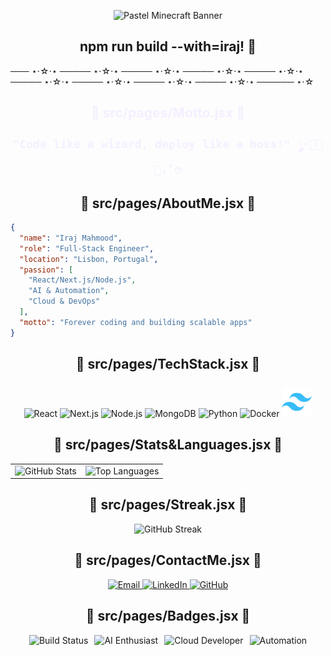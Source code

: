 <p align="center">
  <img src="https://github.com/user-attachments/assets/65ce52d1-68ae-4242-bddf-07e2ea086e83" 
       width="70%" 
       alt="Pastel Minecraft Banner" />
</p>

## <h2 align="center">npm run build --with=iraj! 🦄</h2>

─── ⋆⋅☆⋅⋆ ───── ⋆⋅☆⋅⋆ ───── ⋆⋅☆⋅⋆ ───── ⋆⋅☆⋅⋆ ───── ⋆⋅☆⋅⋆ ───── ⋆⋅☆⋅⋆ ───── ⋆⋅☆⋅⋆ ───── ⋆⋅☆⋅⋆ ───── ⋆⋅☆⋅⋆ ────── ⋆⋅☆

## <h2 align="center" style="color:#F5EFFF;">💟 src/pages/Motto.jsx 💟</h2>
  <p align="center" style="font-family: 'Minecraft', monospace; font-size:18px; color:#F5EFFF; font-weight:bold;">
    "Code like a wizard, deploy like a boss!" ༘⋆🌷🫧💭₊˚ෆ
  </p>


## <h2 align="center" > 💟 src/pages/AboutMe.jsx 💟</h2>

```json
{
  "name": "Iraj Mahmood",
  "role": "Full-Stack Engineer",
  "location": "Lisbon, Portugal",
  "passion": [
    "React/Next.js/Node.js",
    "AI & Automation",
    "Cloud & DevOps"
  ],
  "motto": "Forever coding and building scalable apps"
}
```


## <div align="center" style="display: flex; justify-content: center; align-items: center; gap: 8px; margin-bottom: 24px;"><h4 style="margin: 0;">💟 src/pages/TechStack.jsx 💟</h4>
</div>

<p align="center">
  <img alt="React" src="https://cdn.jsdelivr.net/gh/devicons/devicon/icons/react/react-original.svg" width="48" />
  <img alt="Next.js" src="https://cdn.jsdelivr.net/gh/devicons/devicon/icons/nextjs/nextjs-original.svg" width="48" />
  <img alt="Node.js" src="https://cdn.jsdelivr.net/gh/devicons/devicon/icons/nodejs/nodejs-original.svg" width="48" />
  <img alt="MongoDB" src="https://cdn.jsdelivr.net/gh/devicons/devicon/icons/mongodb/mongodb-original.svg" width="48" />
  <img alt="Python" src="https://cdn.jsdelivr.net/gh/devicons/devicon/icons/python/python-original.svg" width="48" />
  <img alt="Docker" src="https://cdn.jsdelivr.net/gh/devicons/devicon/icons/docker/docker-original.svg" width="48" />
  <img alt="Tailwind CSS" src="https://raw.githubusercontent.com/devicons/devicon/master/icons/tailwindcss/tailwindcss-original.svg" width="48" />
</p>

### <h2 align="center">💟 src/pages/Stats&Languages.jsx 💟</h2>
<p align="center"> <table align="center" style="margin:auto"> <tr> <td> <img src="https://github-readme-stats.vercel.app/api?username=iraj259&show_icons=true&theme=radical&hide_border=true&include_all_commits=true&count_private=true" alt="GitHub Stats" /> </td> <td> <img src="https://github-readme-stats.vercel.app/api/top-langs/?username=iraj259&layout=compact&theme=radical&hide_border=true" alt="Top Languages" /> </td> </tr> </table> </p>

## <h2 align="center">💟 src/pages/Streak.jsx 💟</h2>
<p align="center">
  <img src="https://github-readme-streak-stats.herokuapp.com?user=iraj259&theme=radical&hide_border=true" alt="GitHub Streak" />
</p>

## <h2 align="center">💟 src/pages/ContactMe.jsx 💟</h2>
<p align="center">
  <a href="mailto:irajj.259@gmail.com.com">
    <img src="https://img.shields.io/badge/Email-F5EFFF?style=for-the-badge&logo=gmail&logoColor=#230C33" alt="Email" />
  </a>
  <a href="https://www.linkedin.com/in/iraj-mahmood-b2962726a/">
    <img src="https://img.shields.io/badge/LinkedIn-9984D4?style=for-the-badge&logo=linkedin&logoColor=#F5EFFF" alt="LinkedIn" />
  </a>
  <a href="https://github.com/iraj259">
    <img src="https://img.shields.io/badge/GitHub-592E83?style=for-the-badge&logo=github&logoColor=#F5EFFF" alt="GitHub" />
  </a>
</p>

## <h2 align="center">💟 src/pages/Badges.jsx 💟 </h2>

<p align="center" style="display: flex; justify-content: center; gap: 10px;">
  <img src="https://img.shields.io/badge/Build-Passing-9984D4?style=for-the-badge&logo=githubactions&logoColor=F5EFFF" alt="Build Status" />
  <img src="https://img.shields.io/badge/AI-Enthusiast-592E83?style=for-the-badge&logo=python&logoColor=F5EFFF" alt="AI Enthusiast" />
  <img src="https://img.shields.io/badge/Cloud-Developer-9984D4?style=for-the-badge&logo=aws&logoColor=F5EFFF" alt="Cloud Developer" />
  <img src="https://img.shields.io/badge/Automation-592E83?style=for-the-badge&logo=jenkins&logoColor=F5EFFF" alt="Automation" />
</p>




